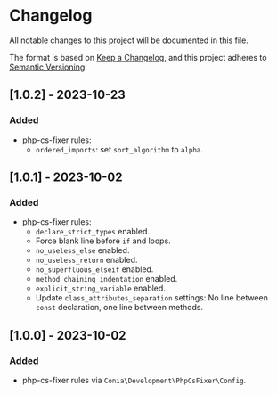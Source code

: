 Changelog
=========

All notable changes to this project will be documented in this file.

The format is based on [Keep a Changelog](https://keepachangelog.com/en/1.1.0/),
and this project adheres to [Semantic Versioning](https://semver.org/spec/v2.0.0.html).

## [1.0.2] - 2023-10-23

### Added

- php-cs-fixer rules:
    - `ordered_imports`: set `sort_algorithm` to `alpha`.

## [1.0.1] - 2023-10-02

### Added

- php-cs-fixer rules:
    - `declare_strict_types` enabled.
    - Force blank line before `if` and loops.
    - `no_useless_else` enabled.
    - `no_useless_return` enabled.
    - `no_superfluous_elseif` enabled.
    - `method_chaining_indentation` enabled.
    - `explicit_string_variable` enabled.
    - Update `class_attributes_separation` settings: No line between `const` declaration, one line between methods.

## [1.0.0] - 2023-10-02

### Added

- php-cs-fixer rules via `Conia\Development\PhpCsFixer\Config`.
